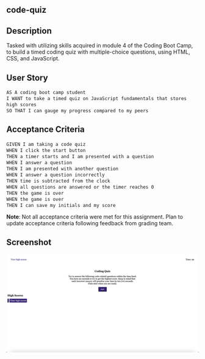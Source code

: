 ## code-quiz
## Description 
Tasked with utilizing skills acquired in module 4 of the Coding Boot Camp, to build a timed coding quiz with multiple-choice questions, using HTML, CSS, and JavaScript. 
## User Story

```
AS A coding boot camp student
I WANT to take a timed quiz on JavaScript fundamentals that stores high scores
SO THAT I can gauge my progress compared to my peers
```

## Acceptance Criteria

```
GIVEN I am taking a code quiz
WHEN I click the start button
THEN a timer starts and I am presented with a question
WHEN I answer a question
THEN I am presented with another question
WHEN I answer a question incorrectly
THEN time is subtracted from the clock
WHEN all questions are answered or the timer reaches 0
THEN the game is over
WHEN the game is over
THEN I can save my initials and my score
```

**Note**: Not all acceptance criteria were met for this assignment. Plan to update acceptance criteria following feedback from grading team.

## Screenshot
![Alt text](./assets/images/Screenshot%202023-04-18%20at%2010.08.58%20PM.png)
